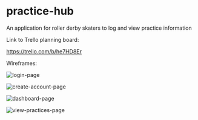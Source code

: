 # practice-hub
An application for roller derby skaters to log and view practice information

Link to Trello planning board:

https://trello.com/b/he7HD8Er

Wireframes:


![login-page](https://user-images.githubusercontent.com/74214431/114956651-f157b380-9e24-11eb-842b-d8011bf88665.jpeg)

![create-account-page](https://user-images.githubusercontent.com/74214431/114956663-f74d9480-9e24-11eb-8c52-91e9cca7b150.jpeg)

![dashboard-page](https://user-images.githubusercontent.com/74214431/114956673-fa488500-9e24-11eb-8443-1235477b20e8.jpeg)

![view-practices-page](https://user-images.githubusercontent.com/74214431/114956684-ff0d3900-9e24-11eb-9c30-6830e9f5da86.jpeg)





